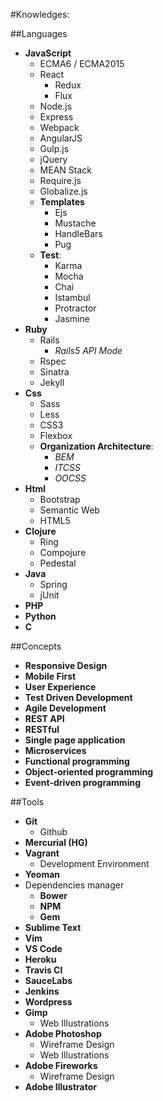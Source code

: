 #Knowledges:

##Languages

- **JavaScript**
    - ECMA6 / ECMA2015
    - React
        - Redux
        - Flux
    - Node.js
    - Express
    - Webpack
    - AngularJS
    - Gulp.js
    - jQuery
    - MEAN Stack
    - Require.js
    - Globalize.js
    - **Templates**
        - Ejs
        - Mustache
        - HandleBars
        - Pug
    - **Test**:
        - Karma
        - Mocha
        - Chai
        - Istambul
        - Protractor
        - Jasmine
- **Ruby**
    - Rails
        - _Rails5 API Mode_
    - Rspec
    - Sinatra
    - Jekyll
- **Css**
    - Sass
    - Less
    - CSS3
    - Flexbox
    - **Organization Architecture**:
        - _BEM_
        - _ITCSS_
        - _OOCSS_
- **Html**
    - Bootstrap
    - Semantic Web
    - HTML5
- **Clojure**
    - Ring
    - Compojure
    - Pedestal
- **Java**
    - Spring
    - jUnit
- **PHP**
- **Python**
- **C**

##Concepts

- **Responsive Design**
- **Mobile First**
- **User Experience**
- **Test Driven Development**
- **Agile Development**
- **REST API**
- **RESTful**
- **Single page application**
- **Microservices**
- **Functional programming**
- **Object-oriented programming**
- **Event-driven programming**


##Tools

- **Git**
    - Github
- **Mercurial (HG)**
- **Vagrant**
    - Development Environment
- **Yeoman**
- Dependencies manager
    - **Bower**
    - **NPM**
    - **Gem**
- **Sublime Text**
- **Vim**
- **VS Code**
- **Heroku**
- **Travis CI**
- **SauceLabs**
- **Jenkins**
- **Wordpress**
- **Gimp**
    - Web Illustrations
- **Adobe Photoshop**
    - Wireframe Design
    - Web Illustrations
- **Adobe Fireworks**
    - Wireframe Design
- **Adobe Illustrator**

